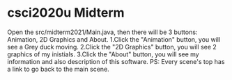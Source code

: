 # csci2020u Midterm

Open the src/midterm2021/Main.java, then there will be 3 buttons: Animation, 2D Graphics and About.
1.Click the "Animation" button, you will see a Grey duck moving.
2.Click the "2D Graphics" button, you will see 2 graphics of my inistials.
3.Click the "About" button, you will see my information and also description of this software.
PS: Every scene's top has a link to go back to the main scene.